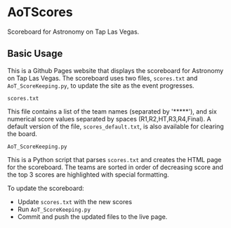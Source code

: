 # AoTScores
Scoreboard for Astronomy on Tap Las Vegas.

## Basic Usage

This is a Github Pages website that displays the scoreboard for Astronomy on Tap Las Vegas.  The scoreboard uses two files, `scores.txt` and `AoT_ScoreKeeping.py`, to update the site as the event progresses.

`scores.txt`

This file contains a list of the team names (separated by '*****'), and six numerical score values separated by spaces (R1,R2,HT,R3,R4,Final).  A default version of the file, `scores_default.txt`, is also available for clearing the board.

`AoT_ScoreKeeping.py`

This is a Python script that parses `scores.txt` and creates the HTML page for the scoreboard.  The teams are sorted in order of decreasing score and the top 3 scores are highlighted with special formatting.

To update the scoreboard:

- Update `scores.txt` with the new scores
- Run `AoT_ScoreKeeping.py`
- Commit and push the updated files to the live page.
